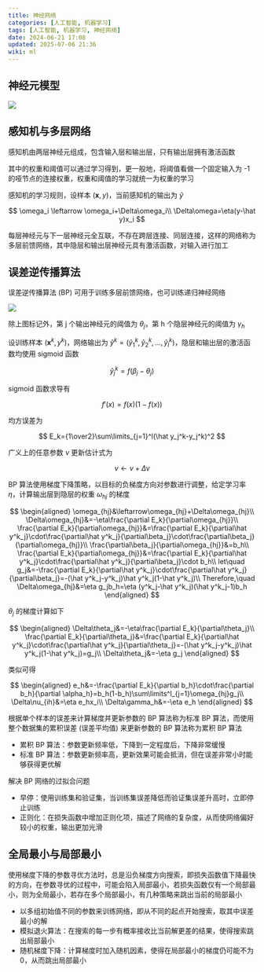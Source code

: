 ```yaml
---
title: 神经网络
categories: [人工智能, 机器学习]
tags: [人工智能, 机器学习, 神经网络]
date: 2024-06-21 17:08
updated: 2025-07-06 21:36
wiki: ml
---
```

## 神经元模型

![](ml-神经网络-1751805550293.png)

## 感知机与多层网络

感知机由两层神经元组成，包含输入层和输出层，只有输出层拥有激活函数

其中的权重和阈值可以通过学习得到，更一般地，将阈值看做一个固定输入为 -1 的哑节点的连接权重，权重和阈值的学习就统一为权重的学习

感知机的学习规则，设样本 $(\boldsymbol x,y)$，当前感知机的输出为 $\hat y$

$$
\omega_i \leftarrow \omega_i+\Delta\omega_i\\
\Delta\omega=\eta(y-\hat y)x_i
$$

每层神经元与下一层神经元全互联，不存在跨层连接、同层连接，这样的网络称为多层前馈网络，其中隐层和输出层神经元具有激活函数，对输入进行加工

## 误差逆传播算法

误差逆传播算法 (BP) 可用于训练多层前馈网络，也可训练递归神经网络

![](ml-神经网络-1751805561322.png)

除上图标记外，第 j 个输出神经元的阈值为 $\theta_j$，第 h 个隐层神经元的阈值为 $\gamma_h$

设训练样本 $(\boldsymbol x^k,y^k)$，网络输出为 $\hat y^k=(\hat y^k_1,\hat y^k_2,...,\hat y^k_l)$，隐层和输出层的激活函数均使用 sigmoid 函数

$$
\hat y^k_j=f(\beta_j-\theta_j)
$$

sigmoid 函数求导有

$$
f'(x)=f(x)(1-f(x))
$$

均方误差为

$$
E_k={1\over2}\sum\limits_{j=1}^l(\hat y_j^k-y_j^k)^2
$$

广义上的任意参数 $\nu$ 更新估计式为

$$
\nu\leftarrow\nu+\Delta\nu
$$

BP 算法使用梯度下降策略，以目标的负梯度方向对参数进行调整，给定学习率 $\eta$，计算输出层到隐层的权重 $\omega_{hj}$ 的梯度

$$
\begin{aligned}
\omega_{hj}&\leftarrow\omega_{hj}+\Delta\omega_{hj}\\
\Delta\omega_{hj}&=-\eta\frac{\partial E_k}{\partial\omega_{hj}}\\
\frac{\partial E_k}{\partial\omega_{hj}}&=\frac{\partial E_k}{\partial\hat y^k_j}\cdot\frac{\partial\hat y^k_j}{\partial\beta_j}\cdot\frac{\partial\beta_j}{\partial\omega_{hj}}\\
\frac{\partial\beta_j}{\partial\omega_{hj}}&=b_h\\
\frac{\partial E_k}{\partial\omega_{hj}}&=\frac{\partial E_k}{\partial\hat y^k_j}\cdot\frac{\partial\hat y^k_j}{\partial\beta_j}\cdot b_h\\
let\quad g_j&=-\frac{\partial E_k}{\partial\hat y^k_j}\cdot\frac{\partial\hat y^k_j}{\partial\beta_j}=-(\hat y^k_j-y^k_j)\hat y^k_j(1-\hat y^k_j)\\
Therefore,\quad \Delta\omega_{hj}&=\eta g_jb_h=\eta (y^k_j-\hat y^k_j)(\hat y^k_j-1)b_h
\end{aligned}
$$

$\theta_j$ 的梯度计算如下

$$
\begin{aligned}
\Delta\theta_j&=-\eta\frac{\partial E_k}{\partial\theta_j}\\
\frac{\partial E_k}{\partial\theta_j}&=\frac{\partial E_k}{\partial\hat y^k_j}\cdot\frac{\partial\hat y^k_j}{\partial\theta_j}=-(\hat y^k_j-y^k_j)\hat y^k_j(1-\hat y^k_j)=g_j\\
\Delta\theta_j&=-\eta g_j
\end{aligned}
$$

类似可得

$$
\begin{aligned}
e_h&=-\frac{\partial E_k}{\partial b_h}\cdot\frac{\partial b_h}{\partial \alpha_h}=b_h(1-b_h)\sum\limits^l_{j=1}\omega_{hj}g_j\\
\Delta\nu_{ih}&=\eta e_hx_i\\
\Delta\gamma_h&=-\eta e_h
\end{aligned}
$$

根据单个样本的误差来计算梯度并更新参数的 BP 算法称为标准 BP 算法，而使用整个数据集的累积误差 (误差平均值) 来更新参数的 BP 算法称为累积 BP 算法

- 累积 BP 算法：参数更新频率低，下降到一定程度后，下降非常缓慢
- 标准 BP 算法：参数更新频率高，更新效果可能会抵消，但在误差非常小时能够获得更优解

解决 BP 网络的过拟合问题

- 早停：使用训练集和验证集，当训练集误差降低而验证集误差升高时，立即停止训练
- 正则化：在损失函数中增加正则化项，描述了网络的复杂度，从而使网络偏好较小的权重，输出更加光滑

## 全局最小与局部最小

使用梯度下降的参数寻优方法时，总是沿负梯度方向搜索，即损失函数值下降最快的方向，在参数寻优的过程中，可能会陷入局部最小，若损失函数仅有一个局部最小，则为全局最小，若存在多个局部最小，有几种策略来跳出当前的局部最小

- 以多组初始值不同的参数来训练网络，即从不同的起点开始搜索，取其中误差最小的解
- 模拟退火算法：在搜索的每一步有概率接收比当前解更差的结果，使得搜索跳出局部最小
- 随机梯度下降：计算梯度时加入随机因素，使得在局部最小的梯度仍可能不为 0，从而跳出局部最小
